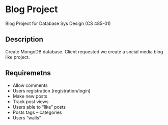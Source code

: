 # Blog Project

Blog Project for Database Sys Design (CS 485-01)

## Description

Create MongoDB database. Client requested we create a social media blog like project. 

## Requiremetns


* Allow comments
* Users registration (registration/login)
* Make new posts
* Track post views
* Users able to “like” posts
* Posts tags – categories
* Users “walls”
